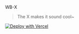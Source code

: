 WB-X

> The X makes it sound cool~

[![Deploy with Vercel](https://vercel.com/button)](https://vercel.com/new/clone?repository-url=https%3A%2F%2Fgithub.com%2FVenDream%2Fwb-x)
